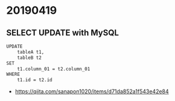 # 20190419

## SELECT UPDATE with MySQL

```sh
UPDATE
    tableA t1,
    tableB t2
SET 
    t1.column_01 = t2.column_01
WHERE
    t1.id = t2.id
```

* https://qiita.com/sanapon1020/items/d71da852a1f543e42e84
